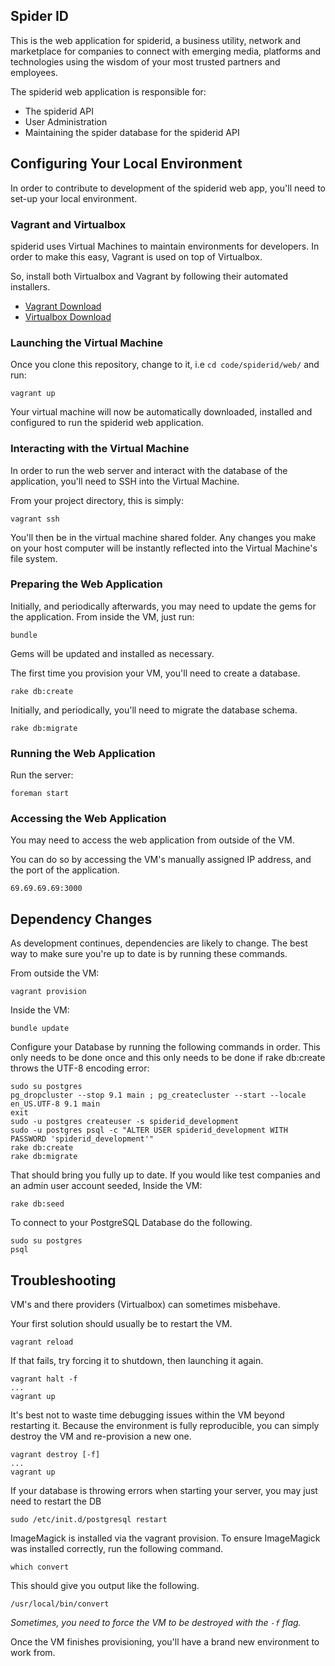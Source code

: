 ## Spider ID

This is the web application for spiderid, a business utility, network and
marketplace for companies to connect with emerging media, platforms and
technologies using the wisdom of your most trusted partners and employees.

The spiderid web application is responsible for:

- The spiderid API
- User Administration
- Maintaining the spider database for the spiderid API

## Configuring Your Local Environment

In order to contribute to development of the spiderid web app, you'll need to
set-up your local environment.

### Vagrant and Virtualbox

spiderid uses Virtual Machines to maintain environments for developers.
In order to make this easy, Vagrant is used on top of Virtualbox.

So, install both Virtualbox and Vagrant by following their automated
installers.

- [Vagrant Download](http://downloads.vagrantup.com/)
- [Virtualbox Download](https://www.virtualbox.org/wiki/Downloads)

### Launching the Virtual Machine

Once you clone this repository, change to it, i.e `cd code/spiderid/web/` and
run:

    vagrant up

Your virtual machine will now be automatically downloaded, installed and
configured to run the spiderid web application.

### Interacting with the Virtual Machine

In order to run the web server and interact with the database of the
application, you'll need to SSH into the Virtual Machine.

From your project directory, this is simply:

    vagrant ssh

You'll then be in the virtual machine shared folder. Any changes you make
on your host computer will be instantly reflected into the Virtual Machine's
file system.

### Preparing the Web Application

Initially, and periodically afterwards, you may need to update
the gems for the application. From inside the VM, just run:

    bundle

Gems will be updated and installed as necessary.

The first time you provision your VM, you'll need to create a database.

    rake db:create

Initially, and periodically, you'll need to migrate the database schema.

    rake db:migrate

### Running the Web Application

Run the server:

    foreman start

### Accessing the Web Application

You may need to access the web application from outside of the VM.

You can do so by accessing the VM's manually assigned IP address, and
the port of the application.

    69.69.69.69:3000

## Dependency Changes

As development continues, dependencies are likely to change. The best
way to make sure you're up to date is by running these commands.

From outside the VM:

    vagrant provision

Inside the VM:

    bundle update

Configure your Database by running the following commands in order. This only needs to be done
once and this only needs to be done if rake db:create throws the UTF-8 encoding error:

    sudo su postgres
    pg_dropcluster --stop 9.1 main ; pg_createcluster --start --locale en_US.UTF-8 9.1 main
    exit
    sudo -u postgres createuser -s spiderid_development
    sudo -u postgres psql -c "ALTER USER spiderid_development WITH PASSWORD 'spiderid_development'"
    rake db:create
    rake db:migrate

That should bring you fully up to date. If you would like test companies and an admin user account seeded, Inside the VM:

    rake db:seed

To connect to your PostgreSQL Database do the following.

    sudo su postgres
    psql

## Troubleshooting

VM's and there providers (Virtualbox) can sometimes misbehave.

Your first solution should usually be to restart the VM.

    vagrant reload

If that fails, try forcing it to shutdown, then launching it again.

    vagrant halt -f
    ...
    vagrant up

It's best not to waste time debugging issues within the VM  beyond
restarting it. Because the environment is fully reproducible, you
can simply destroy the VM and re-provision a new one.

    vagrant destroy [-f]
    ...
    vagrant up

If your database is throwing errors when starting your server, you may just need to restart the DB

    sudo /etc/init.d/postgresql restart

ImageMagick is installed via the vagrant provision. To ensure ImageMagick was
installed correctly, run the following command.

    which convert

This should give you output like the following.

    /usr/local/bin/convert

*Sometimes, you need to force the VM to be destroyed with the `-f` flag.*

Once the VM finishes provisioning, you'll have a brand new environment
to work from.
